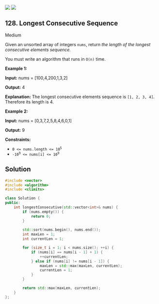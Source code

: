 [![](https://img.shields.io/github/stars/javadev/LeetCode-in-All?label=Stars&style=flat-square)](https://github.com/javadev/LeetCode-in-All)
[![](https://img.shields.io/github/forks/javadev/LeetCode-in-All?label=Fork%20me%20on%20GitHub%20&style=flat-square)](https://github.com/javadev/LeetCode-in-All/fork)

## 128\. Longest Consecutive Sequence

Medium

Given an unsorted array of integers `nums`, return _the length of the longest consecutive elements sequence._

You must write an algorithm that runs in `O(n)` time.

**Example 1:**

**Input:** nums = [100,4,200,1,3,2]

**Output:** 4

**Explanation:** The longest consecutive elements sequence is `[1, 2, 3, 4]`. Therefore its length is 4. 

**Example 2:**

**Input:** nums = [0,3,7,2,5,8,4,6,0,1]

**Output:** 9 

**Constraints:**

*   <code>0 <= nums.length <= 10<sup>5</sup></code>
*   <code>-10<sup>9</sup> <= nums[i] <= 10<sup>9</sup></code>

## Solution

```cpp
#include <vector>
#include <algorithm>
#include <climits>

class Solution {
public:
    int longestConsecutive(std::vector<int>& nums) {
        if (nums.empty()) {
            return 0;
        }
        
        std::sort(nums.begin(), nums.end());
        int maxLen = 1;
        int currentLen = 1;

        for (size_t i = 1; i < nums.size(); ++i) {
            if (nums[i] == nums[i - 1] + 1) {
                ++currentLen;
            } else if (nums[i] != nums[i - 1]) {
                maxLen = std::max(maxLen, currentLen);
                currentLen = 1;
            }
        }

        return std::max(maxLen, currentLen);
    }
};
```
